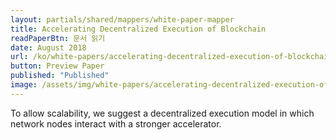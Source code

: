 ```yaml
---
layout: partials/shared/mappers/white-paper-mapper
title: Accelerating Decentralized Execution of Blockchain
readPaperBtn: 문서 읽기
date: August 2018
url: /ko/white-papers/accelerating-decentralized-execution-of-blockchain
button: Preview Paper
published: "Published"
image: /assets/img/white-papers/accelerating-decentralized-execution-of-blockchain.png
---
```


To allow scalability, we suggest a decentralized execution model in which network nodes interact with a stronger accelerator.
